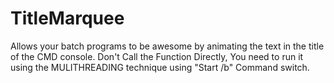 # TitleMarquee
Allows your batch programs to be awesome by animating the text in the title of the CMD console. Don't Call the Function Directly, You need to run it using the MULITHREADING technique using "Start /b" Command switch.
